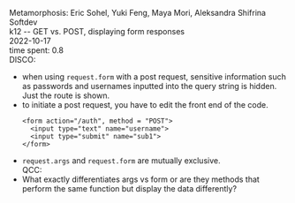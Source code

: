 Metamorphosis: Eric Sohel, Yuki Feng, Maya Mori, Aleksandra Shifrina\
Softdev\
k12 -- GET vs. POST, displaying form responses\
2022-10-17\
time spent: 0.8\
DISCO:
* when using ```request.form``` with a post request, sensitive information such as passwords and usernames inputted into the query string is hidden. Just the route is shown.
* to initiate a post request, you have to edit the front end of the code.
    ```
    <form action="/auth", method = "POST">
      <input type="text" name="username">
      <input type="submit" name="sub1">
    </form>
    ```
* ```request.args``` and ```request.form``` are mutually exclusive.
\
QCC:
* What exactly differentiates args vs form or are they methods that perform the same function but display the data differently?
